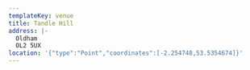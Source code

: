 ```yaml
---
templateKey: venue
title: Tandle Hill
address: |-
  Oldham
  OL2 5UX
location: '{"type":"Point","coordinates":[-2.254748,53.5354674]}'
---
```

